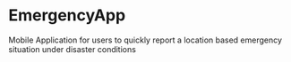 # EmergencyApp
Mobile Application for users to quickly report a location based emergency situation under disaster conditions
